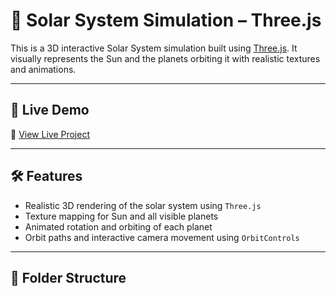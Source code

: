 # 🌌 Solar System Simulation – Three.js

This is a 3D interactive Solar System simulation built using [Three.js](https://threejs.org/). It visually represents the Sun and the planets orbiting it with realistic textures and animations.

---

## 🚀 Live Demo

🔗 [View Live Project](https://harinii-a.github.io/solor-system-Threejs/)

---

## 🛠️ Features

- Realistic 3D rendering of the solar system using `Three.js`
- Texture mapping for Sun and all visible planets
- Animated rotation and orbiting of each planet
- Orbit paths and interactive camera movement using `OrbitControls`

---

## 📁 Folder Structure

